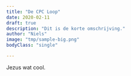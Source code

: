 ```yaml
---
title: "De CPC Loop"
date: 2020-02-11
draft: true
description: "Dit is de korte omschrijving."
author: "Niels"
image: "tmp/sample-big.png"
bodyClass: "single"

---
```


Jezus wat cool.